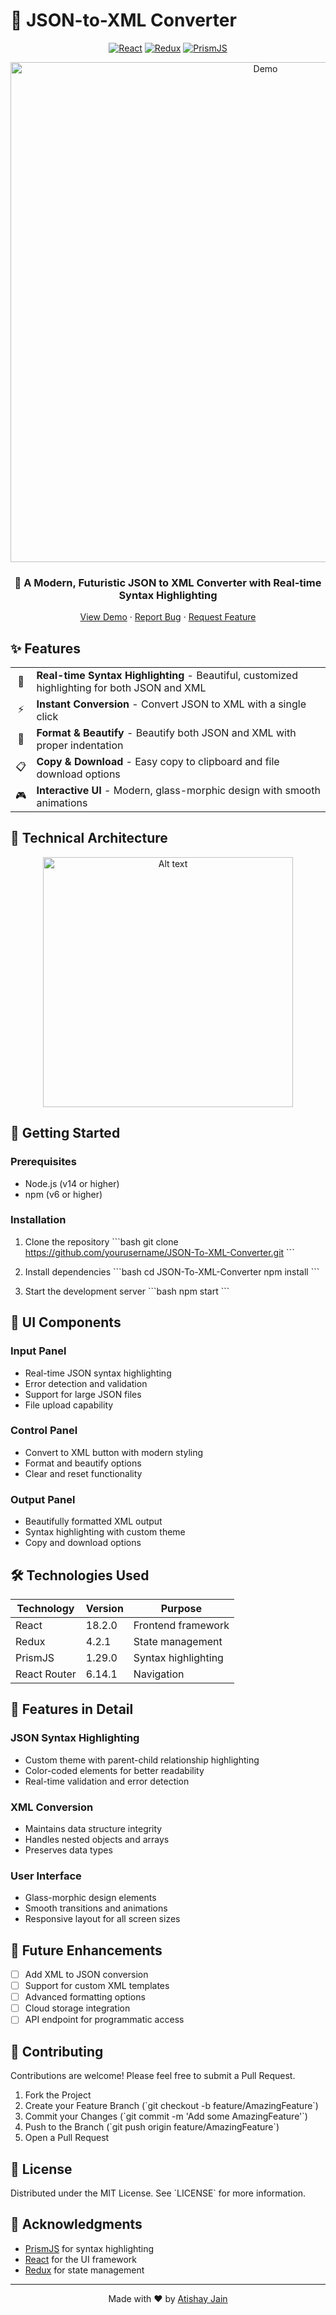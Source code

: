 # 🌟 JSON-to-XML Converter

<div align="center">

[![React](https://img.shields.io/badge/React-18.2.0-61DAFB?style=for-the-badge&logo=react&logoColor=white&labelColor=20232A)](https://reactjs.org/)
[![Redux](https://img.shields.io/badge/Redux-4.2.1-764ABC?style=for-the-badge&logo=redux&logoColor=white&labelColor=20232A)](https://redux.js.org/)
[![PrismJS](https://img.shields.io/badge/PrismJS-1.29.0-2A2A2A?style=for-the-badge&logo=prisma&logoColor=white&labelColor=20232A)](https://prismjs.com/)

<p align="center">
  <img src="https://raw.githubusercontent.com/yourusername/JSON-To-XML-Converter/main/public/demo.gif" alt="Demo" width="800"/>
</p>

<h3>
  🚀 A Modern, Futuristic JSON to XML Converter with Real-time Syntax Highlighting
</h3>

[View Demo](https://json-to-xml-converter-web-app-h8m1.vercel.app/) · [Report Bug](https://github.com/Sat70/JSON-To-XML-Converter/issues) · [Request Feature](https://github.com/Sat70/JSON-To-XML-Converter/issues)

</div>

## ✨ Features

<div align="center">
  <table>
    <tr>
      <td align="center">🎨</td>
      <td><strong>Real-time Syntax Highlighting</strong> - Beautiful, customized highlighting for both JSON and XML</td>
    </tr>
    <tr>
      <td align="center">⚡</td>
      <td><strong>Instant Conversion</strong> - Convert JSON to XML with a single click</td>
    </tr>
    <tr>
      <td align="center">🔄</td>
      <td><strong>Format & Beautify</strong> - Beautify both JSON and XML with proper indentation</td>
    </tr>
    <tr>
      <td align="center">📋</td>
      <td><strong>Copy & Download</strong> - Easy copy to clipboard and file download options</td>
    </tr>
    <tr>
      <td align="center">🎮</td>
      <td><strong>Interactive UI</strong> - Modern, glass-morphic design with smooth animations</td>
    </tr>
  </table>
</div>

## 🔧 Technical Architecture

<p align="center">
  <img src="https://github.com/Sat70/JSON-TO-XML-CONVERTER-WEB-APP/blob/main/flowChart.png" alt="Alt text" width="400">
</p>

## 🚀 Getting Started

### Prerequisites

- Node.js (v14 or higher)
- npm (v6 or higher)

### Installation

1. Clone the repository
\`\`\`bash
git clone https://github.com/yourusername/JSON-To-XML-Converter.git
\`\`\`

2. Install dependencies
\`\`\`bash
cd JSON-To-XML-Converter
npm install
\`\`\`

3. Start the development server
\`\`\`bash
npm start
\`\`\`

## 🎨 UI Components

### Input Panel
- Real-time JSON syntax highlighting
- Error detection and validation
- Support for large JSON files
- File upload capability

### Control Panel
- Convert to XML button with modern styling
- Format and beautify options
- Clear and reset functionality

### Output Panel
- Beautifully formatted XML output
- Syntax highlighting with custom theme
- Copy and download options

## 🛠️ Technologies Used

<div align="center">

| Technology | Version | Purpose |
|------------|---------|----------|
| React | 18.2.0 | Frontend framework |
| Redux | 4.2.1 | State management |
| PrismJS | 1.29.0 | Syntax highlighting |
| React Router | 6.14.1 | Navigation |

</div>

## 🌈 Features in Detail

### JSON Syntax Highlighting
- Custom theme with parent-child relationship highlighting
- Color-coded elements for better readability
- Real-time validation and error detection

### XML Conversion
- Maintains data structure integrity
- Handles nested objects and arrays
- Preserves data types

### User Interface
- Glass-morphic design elements
- Smooth transitions and animations
- Responsive layout for all screen sizes

## 🔮 Future Enhancements

- [ ] Add XML to JSON conversion
- [ ] Support for custom XML templates
- [ ] Advanced formatting options
- [ ] Cloud storage integration
- [ ] API endpoint for programmatic access

## 🤝 Contributing

Contributions are welcome! Please feel free to submit a Pull Request.

1. Fork the Project
2. Create your Feature Branch (\`git checkout -b feature/AmazingFeature\`)
3. Commit your Changes (\`git commit -m 'Add some AmazingFeature'\`)
4. Push to the Branch (\`git push origin feature/AmazingFeature\`)
5. Open a Pull Request

## 📝 License

Distributed under the MIT License. See \`LICENSE\` for more information.

## 🌟 Acknowledgments

- [PrismJS](https://prismjs.com/) for syntax highlighting
- [React](https://reactjs.org/) for the UI framework
- [Redux](https://redux.js.org/) for state management

---

<div align="center">

  <p>Made with ❤️ by <a href="https://github.com/AtishayJain27">Atishay Jain</a></p>
</div> 
